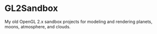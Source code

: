 # GL2Sandbox
My old OpenGL 2.x sandbox projects for modeling and rendering planets, moons, atmosphere, and clouds.
